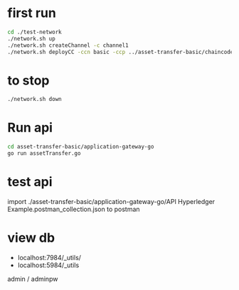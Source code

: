 # first run
```sh
cd ./test-network
./network.sh up
./network.sh createChannel -c channel1
./network.sh deployCC -ccn basic -ccp ../asset-transfer-basic/chaincode-go -ccl go -c channel1
```

# to stop
```sh
./network.sh down
```


# Run api
```sh
cd asset-transfer-basic/application-gateway-go
go run assetTransfer.go
```

# test api
import ./asset-transfer-basic/application-gateway-go/API Hyperledger Example.postman_collection.json to postman

# view db

- localhost:7984/_utils/
- localhost:5984/_utils

admin / adminpw

